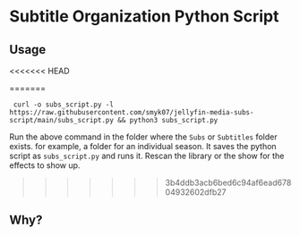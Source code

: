 # Subtitle Organization Python Script

## Usage 
<<<<<<< HEAD


=======
```
 curl -o subs_script.py -l https://raw.githubusercontent.com/smyk07/jellyfin-media-subs-script/main/subs_script.py && python3 subs_script.py
```
Run the above command in the folder where the `Subs` or `Subtitles` folder exists. for example, a folder for an individual season. 
It saves the python script as `subs_script.py` and runs it. Rescan the library or the show for the effects to show up.
>>>>>>> 3b4ddb3acb6bed6c94af6ead67804932602dfb27

## Why? 



